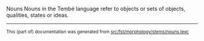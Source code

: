 Nouns
Nouns in the Tembé language refer to objects or sets of objects, qualities, states or ideas.

* * *

<small>This (part of) documentation was generated from [src/fst/morphology/stems/nouns.lexc](https://github.com/giellalt/lang-tqb/blob/main/src/fst/morphology/stems/nouns.lexc)</small>
